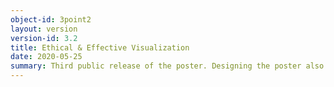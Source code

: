 ```yaml
---
object-id: 3point2
layout: version
version-id: 3.2
title: Ethical & Effective Visualization
date: 2020-05-25
summary: Third public release of the poster. Designing the poster also resulted in changes to the method.
---
```

